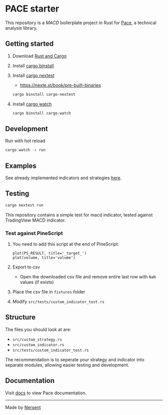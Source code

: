 # **PACE** starter

This repository is a _MACD_ boilerplate project in Rust for [Pace](https://github.com/nersent.pace), a technical analysis library.

## Getting started

1. Download [Rust and Cargo](https://doc.rust-lang.org/book/ch01-01-installation.html)

2. Install [cargo binstall](https://github.com/cargo-bins/cargo-binstall)

3. Install [cargo nextest](https://github.com/nextest-rs/nextest)

   - https://nexte.st/book/pre-built-binaries

   ```bash
   cargo binstall cargo-nextest
   ```

4. Install [cargo watch](https://github.com/watchexec/cargo-watch)

   ```bash
   cargo binstall cargo-watch
   ```

## Development

Run with hot reload

```bash
cargo watch -x run
```

## Examples

See already implemented indicators and strategies [here](https://github.com/nersent/pace/pace/src/content).

## Testing

```bash
cargo nextest run
```

This repository contains a simple test for macd indicator, tested against TradingView MACD indicator.

### Test against PineScript

1. You need to add this script at the end of PineScript:

   ```pine
   plot(PS_RESULT, title='_target_')
   plot(volume, title='volume')
   ```

2. Export to csv

   - Open the downloaded csv file and remove entire last row with `NaN` values (if exists)

3. Place the csv file in `fixtures` folder

4. Modify `src/tests/custom_indicator_test.rs`

## Structure

The files you should look at are:

- `src/custom_strategy.rs`
- `src/custom_indicator.rs`
- `src/tests/custom_indicator_test.rs`

The recommendation is to seperate your strategy and indicator into separate modules, allowing easier testing and development.

## Documentation

Visit [docs](https://github.com/nersent.pace/docs/index.md) to view Pace documentation.

---

Made by [Nersent](https://nersent.com)
